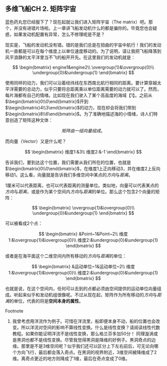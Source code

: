 ## 多维飞船CH 2. 矩阵宇宙

蓝色药丸您已经服下了？现在起就让我们进入矩阵宇宙（The matrix）吧。那个，并没有进错片场啦。上一章讲飞船发动机什么的都是骗你的。毕竟您也会疑惑，如果发动机配置有异常，怎么不修理呢是不是？

现实是，飞船的发动机没有错。错的是我们总是在扭曲的宇宙中航行！我们的发动机一直都是可以在每个维度上以单位速度移动的。为了说明，请让我把飞船降落到风平浪静的太平洋里当不飞的船开开先。在这里我们的发动机就是：

$$
\begin{bmatrix}
engine1&engine2\\ 
\overgroup{1}&\overgroup{0}\\
\undergroup{0}&\undergroup{1}
\end{bmatrix}
$$

使用同样的动力，我们可以沿着经纬线在东西南北航行相同的距离。要计算穿越太平洋需要的总动力，似乎只要将总距离乘以单位距离需要的动力就可以了。然而，每片海都有自己的情绪。比如现在我们驶入了某个高盐度的海域【1】。之前从$\begin{bmatrix}0\\0\end{bmatrix}$开到$\begin{bmatrix}4\\3\end{bmatrix}$的动力，现在却会将我们带到$\begin{bmatrix}8\\6\end{bmatrix}$。为了准确地描述海的小情绪，诗人们特意创造了矩阵这种文体：

$$
矩阵由一组向量组成。
$$

而向量（Vector）又是什么呢？

$$
\begin{bmatrix}
维度1:&3\\
维度2:&-1
\end{bmatrix}
$$

告诉我们，要到达这个位置，我们需要从我们所在的位置，也就是$\begin{bmatrix}0\\0\end{bmatrix}$，在维度1上正向移动3，并在维度2上反向移动1。这么看，向量就是告诉我们多维空间中某点的*方向*与*距离*。

1厘米可以代表距离，也可以代表距离的测量单位。类似地，向量可以代表某点的*方向*与*距离*，或是作为某个空间内*方向*与*距离*的单位。那么这个包含2个向量的矩阵：

$$
\begin{bmatrix}
\overgroup{1}&\overgroup{0}\\
\undergroup{0}&\undergroup{1}
\end{bmatrix}
$$

可以被看成2个点：

$$
\begin{bmatrix}
&Point~1&Point~2\\
维度1:&\overgroup{1}&\overgroup{0}\\
维度2:&\undergroup{0}&\undergroup{1}
\end{bmatrix}
$$

或者是在海平面这个二维空间内所有移动的*方向*与*距离*的单位：

$$
\begin{bmatrix}
&运动单位~1&运动单位~2\\
维度1:&\overgroup{1}&\overgroup{0}\\
维度2:&\undergroup{0}&\undergroup{1}
\end{bmatrix}
$$

也就是说，在这个空间内，任何可以去到的点都必须由空间提供的运动单位向量组成。听起来似乎和发动机组很像呢。不过从现在起，矩阵作为所有移动的*方向*与*距离*的单位，代表的将是**空间本身的属性**。

<!-- 一片安静祥和的海：$\begin{bmatrix}1&0\\0&1\end{bmatrix}$。 -->



Footnote
1. 我曾考虑用洋流作为例子。可惜在洋流里，船即便本身不动，船的位置也会改变。所以洋流对空间的影响不算线性变换。什么是线性变换？请阅读线性代数教程。如果你能证明洋流不是线性变换，那么格兰芬多加50分！
同理漩涡或是黑洞也都不是线性变换。尽管我觉得黑洞是降维的好例子。黑洞奇点的边缘。那里是不是3维空间呢？似乎我们还可以区分上下左右前后，可无论向哪个方向飞行，最后都会落入奇点。在黑洞的视界附近，3维空间被降维成了2维。离奇点更近的地方则降成了1维，最后在奇点变成了0维。